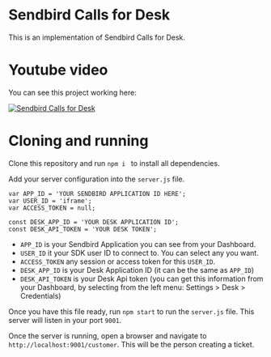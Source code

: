 # Sendbird Calls for Desk
This is an implementation of Sendbird Calls for Desk.

# Youtube video
You can see this project working here:

[![Sendbird Calls for Desk](https://img.youtube.com/vi/WhiScKA7uAM/0.jpg)](https://www.youtube.com/watch?v=WhiScKA7uAM)

# Cloning and running
Clone this repository and run ```npm i ``` to install all dependencies.

Add your server configuration into the ```server.js``` file.

```
var APP_ID = 'YOUR SENDBIRD APPLICATION ID HERE';
var USER_ID = 'iframe';
var ACCESS_TOKEN = null;

const DESK_APP_ID = 'YOUR DESK APPLICATION ID';
const DESK_API_TOKEN = 'YOUR DESK TOKEN';

```

- ```APP_ID``` is your Sendbird Application you can see from your Dashboard.
- ```USER_ID``` it your SDK user ID to connect to. You can select any you want.
- ```ACCESS_TOKEN``` any session or access token for this ```USER_ID```.
- ```DESK_APP_ID``` is your Desk Application ID (it can be the same as ```APP_ID```)
- ```DESK_API_TOKEN``` is your Desk Api token (you can get this information from your Dashboard, by selecting from the left menu: Settings >  Desk > Credentials)

Once you have this file ready, run ```npm start``` to run the ```server.js``` file. This server will listen in your port ```9001```.

Once the server is running, open a browser and navigate to ```http://localhost:9001/customer```. This will be the person creating a ticket.






